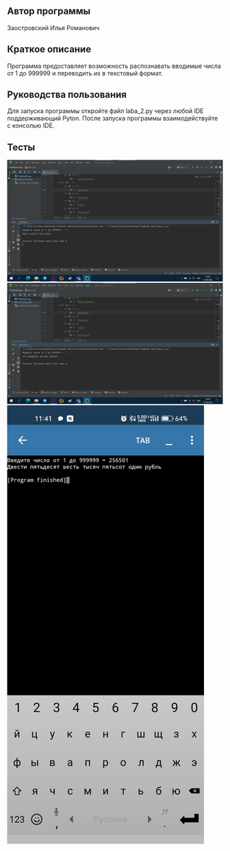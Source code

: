 ## Автор программы
Заостровский Илья Романович
## Краткое описание
Программа предоставляет возможность распознавать вводимые числа от 1 до 999999 и переводить их в текстовый формат.
## Руководства пользования
Для запуска программы откройте файл laba_2.py через любой IDE поддерживающий Pyton. После запуска программы взаимодействуйте с консолью IDE.
## Тесты
![Alt](https://raw.githubusercontent.com/Kot-Kokoss/lab_rab_pricladnoe_programmirovanie/main/test_1003.png "Тест-1003")
![Alt](https://github.com/Kot-Kokoss/lab_rab_pricladnoe_programmirovanie/blob/main/test_128.png?raw=true "Тест-128")
![Alt](https://raw.githubusercontent.com/Kot-Kokoss/lab_rab_pricladnoe_programmirovanie/main/Screenshot_2022-09-18-11-41-08-10_c759c44d10a956b96f85cc66750ff86e.jpg "Тест-256501")
